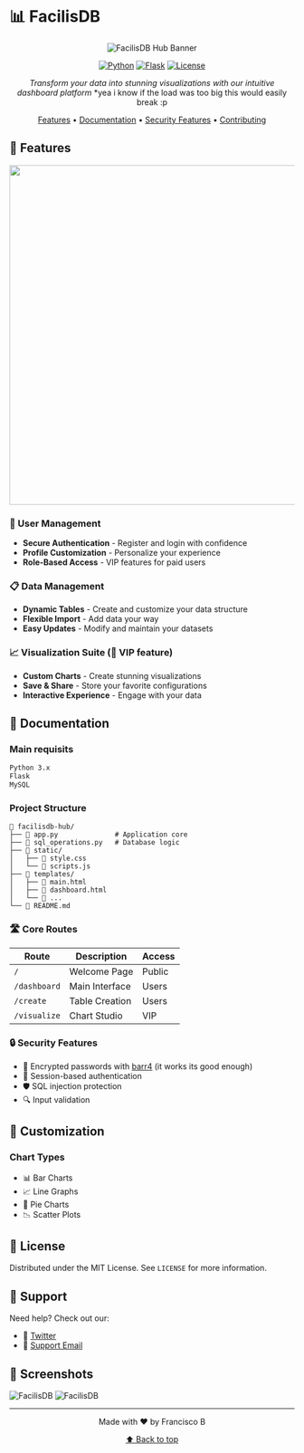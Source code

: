 # 📊 FacilisDB

<div align="center">

![FacilisDB Hub Banner](https://img001.prntscr.com/file/img001/zq9_3uHpQfq7wZygN24hxg.png)

[![Python](https://img.shields.io/badge/Python-3.x-blue.svg)](https://www.python.org/)
[![Flask](https://img.shields.io/badge/Flask-Latest-green.svg)](https://flask.palletsprojects.com/)
[![License](https://img.shields.io/badge/License-MIT-yellow.svg)](LICENSE)

*Transform your data into stunning visualizations with our intuitive dashboard platform* 
*yea i know if the load was too big this would easily break :p

[Features](#-features) • [Documentation](#-documentation) • [Security Features](#-security-features) • [Contributing](#-contributing)

</div>

## 🌟 Features

<div align="center">
<img src="https://cdn.discordapp.com/attachments/1285671564960075786/1285687338982309979/image.png?ex=6755f6a4&is=6754a524&hm=e600d7df337aedad849659d57c83983a6e6a76021446bf34eed5c6807f6f5cbf" width="600px" />
</div>

### 🔐 User Management
- **Secure Authentication** - Register and login with confidence
- **Profile Customization** - Personalize your experience
- **Role-Based Access** - VIP features for paid users

### 📋 Data Management
- **Dynamic Tables** - Create and customize your data structure
- **Flexible Import** - Add data your way
- **Easy Updates** - Modify and maintain your datasets

### 📈 Visualization Suite (👑 VIP feature)
- **Custom Charts** - Create stunning visualizations
- **Save & Share** - Store your favorite configurations
- **Interactive Experience** - Engage with your data

## 📘 Documentation

### Main requisits

```bash
Python 3.x
Flask
MySQL
```

### Project Structure
```
📁 facilisdb-hub/
├── 📄 app.py              # Application core
├── 📄 sql_operations.py   # Database logic
├── 📁 static/            
│   ├── 📄 style.css
│   └── 📄 scripts.js
├── 📁 templates/          
│   ├── 📄 main.html
│   ├── 📄 dashboard.html
│   └── 📄 ...
└── 📄 README.md
```

### 🛣 Core Routes

| Route | Description | Access |
|-------|-------------|--------|
| `/` | Welcome Page | Public |
| `/dashboard` | Main Interface | Users |
| `/create` | Table Creation | Users |
| `/visualize` | Chart Studio | VIP |

### 🔒 Security Features

- 🔐 Encrypted passwords with [barr4](https://github.com/francool57/barr4encrypt) (it works its good enough)
- 🚦 Session-based authentication
- 🛡️ SQL injection protection
- 🔍 Input validation

## 🎨 Customization

### Chart Types
- 📊 Bar Charts
- 📈 Line Graphs
- 🥧 Pie Charts
- 📉 Scatter Plots

## 📜 License

Distributed under the MIT License. See `LICENSE` for more information.

## 💫 Support

Need help? Check out our:
- 💬 [Twitter](https://x.com/dev_barreira)
- 📧 [Support Email](mailto:franbarreira0@gmail.com)

## 🦀 Screenshots
![FacilisDB](https://img001.prntscr.com/file/img001/LO6wiMz3Ry6RIkPKMKo2_A.png)
![FacilisDB](https://img001.prntscr.com/file/img001/hgl_Jln6QICoWmGzeM8olA.png)

---

<div align="center">

Made with ❤️ by Francisco B

[⬆ Back to top](#-facilisdb-hub)

</div>
